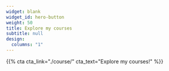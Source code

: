 ```yaml
---
widget: blank
widget_id: hero-button
weight: 50
title: Explore my courses
subtitle: null
design:
  columns: "1"
---
```

{{% cta cta_link="./course/" cta_text="Explore my courses!" %}}